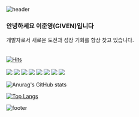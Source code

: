 ![header](https://capsule-render.vercel.app/api?type=slice&color=auto&height=150&section=header&text=Developer&fontSize=50&fontAlign=60&desc=Given&descAlign=77&theme=radical)

### 안녕하세요 이준영(GIVEN)입니다
  개발자로서 새로운 도전과 성장 기회를 항상 찾고 있습니다.<br/> 
  <br/>
  <br/>
[![Hits](https://hits.seeyoufarm.com/api/count/incr/badge.svg?url=https%3A%2F%2Fgithub.com%2FosanThor%2FREADME&count_bg=%2379C83D&title_bg=%23555555&icon=github.svg&icon_color=%23E7E7E7&title=hits&edge_flat=false)](https://hits.seeyoufarm.com)
  <br/>
  <br/>
    <img src="https://img.shields.io/badge/Javascript-F7DF1E?style=flat&logo=javascript&logoColor=black"/> <img src="https://img.shields.io/badge/React-61DAFB?style=flat&logo=React&logoColor=black"/> <img src="https://img.shields.io/badge/Typescript-3178C6?style=flat&logo=Typescript&logoColor=white"/> <img src="https://img.shields.io/badge/Next-000000?style=flat&logo=Next.js&logoColor=white"/> <img src="https://img.shields.io/badge/Redux-764ABC?style=flat&logo=Redux&logoColor=white"/> <img src="https://img.shields.io/badge/Redux Toolkit-593D88?style=flat&logo=Redux&logoColor=white"/> <img src="https://img.shields.io/badge/Sass-CC6699?style=flat&logo=Sass&logoColor=white"/> <img src="https://img.shields.io/badge/postcss-DD3A0A?style=flat&logo=postcss&logoColor=white"/>



<div align=''>
  
![Anurag's GitHub stats](https://github-readme-stats.vercel.app/api?username=osanThor&show_icons=true&theme=radical)

[![Top Langs](https://github-readme-stats.vercel.app/api/top-langs/?username=osanThor&layout=compact)](https://github.com/osanThor/github-readme-stats&theme=radical)

![footer](https://capsule-render.vercel.app/api?section=footer&type=slice&theme=radical)
